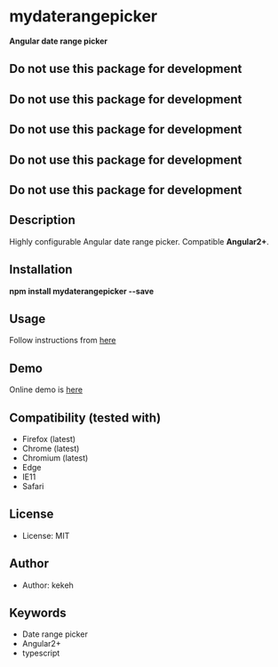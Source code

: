 # mydaterangepicker

**Angular date range picker**

## Do not use this package for development
## Do not use this package for development
## Do not use this package for development
## Do not use this package for development
## Do not use this package for development

## Description
Highly configurable Angular date range picker. Compatible __Angular2+__.

## Installation

__npm install mydaterangepicker --save__

## Usage

Follow instructions from [here](https://github.com/kekeh/mydaterangepicker/blob/master/README.md)

## Demo
Online demo is [here](http://kekeh.github.io/mydaterangepicker)

## Compatibility (tested with)
* Firefox (latest)
* Chrome (latest)
* Chromium (latest)
* Edge
* IE11
* Safari

## License
* License: MIT

## Author
* Author: kekeh

## Keywords
* Date range picker
* Angular2+
* typescript
